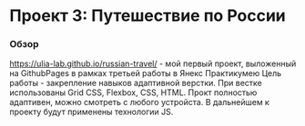 # Проект 3: Путешествие по России

### Обзор
https://ulia-lab.github.io/russian-travel/ - мой первый проект, выложенный на GithubPages в рамках третьей работы в Янекс Практикумею Цель работы - закрепление навыков адаптивной верстки. 
При вестке использованы Grid CSS, Flexbox, CSS, HTML.
Прокт полностью адаптивен, можно смотреть с любого устройста.
В дальнейшем к проекту будут применены технологии JS.
